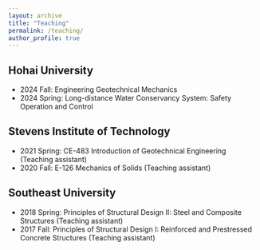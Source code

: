 ```yaml
---
layout: archive
title: "Teaching"
permalink: /teaching/
author_profile: true
---
```


Hohai University
-----
* 2024 Fall: Engineering Geotechnical Mechanics
* 2024 Spring: Long-distance Water Conservancy System: Safety Operation and Control

Stevens Institute of Technology
-----
* 2021 Spring: CE-483 Introduction of Geotechnical Engineering (Teaching assistant)
* 2020 Fall: E-126 Mechanics of Solids (Teaching assistant)

Southeast University
-----
* 2018 Spring: Principles of Structural Design II: Steel and Composite Structures (Teaching assistant)
* 2017 Fall: Principles of Structural Design I: Reinforced and Prestressed Concrete Structures (Teaching assistant)
